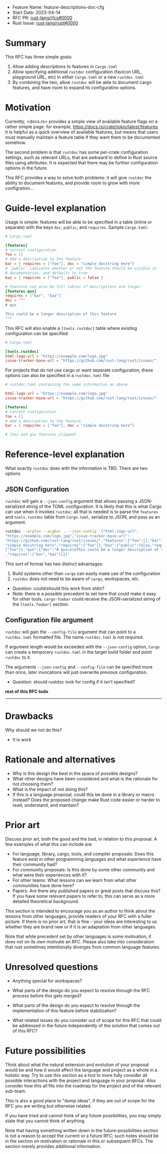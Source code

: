 - Feature Name: feature-descriptions-doc-cfg
- Start Date: 2023-04-14
- RFC PR: [rust-lang/rfcs#0000](https://github.com/rust-lang/rfcs/pull/0000)
- Rust Issue: [rust-lang/rust#0000](https://github.com/rust-lang/rust/issues/0000)

# Summary
[summary]: #summary

This RFC has three simple goals:

1. Allow adding descriptions to features in `Cargo.toml`
2. Allow specifying additional `rustdoc` configuration (favicon URL, playground
   URL, etc) in either `Cargo.toml` or a new `rustdoc.toml`
3. By combining the two, allow `rustdoc` will be able to document cargo
   features, and have room to expand its configuratino options.

# Motivation
[motivation]: #motivation

Currently, <docs.rs> provides a simple view of available feature flags on a
rather simple page: for example, <https://docs.rs/crate/tokio/latest/features>.
It is helpful as a quick overview of available features, but means that users
must manually maintain a feature table if they want them to be documented
somehow.

The second problem is that `rustdoc` has some per-crate configuration settings,
such as relevant URLs, that are awkward to define in Rust source files using
attributes. It is expected that there may be further configuration options in
the future.

This RFC provides a way to solve both problems: it will give `rustdoc` the
ability to document features, and provide room to grow with more configration...

# Guide-level explanation
[guide-level-explanation]: #guide-level-explanation

Usage is simple: features will be able to be specified in a table (inline or
separate) with the keys `doc`, `public`, and `requires`. Sample `Cargo.toml`:

```toml
# Cargo.toml

[features]
# current configuration
foo = []
# Add a description to the feature
bar = { requires = ["foo"], doc = "simple docstring here"}
# `public` indicates whether or not the feature should be visible in
# documentation, and defaults to true
baz = { requires = ["foo"], public = false }

# Features can also be full tables if descriptions are longer
[features.qux]
requires = ["bar", "baz"]
doc = """
# qux

This could be a longer description of this feature
"""
```

This RFC will also enable a `[tools.rustdoc]` table where existing configuration
can be specified

```toml
# Cargo.toml

[tools.rustdoc]
html-logo-url = "https://example.com/logo.jpg"
issue-tracker-base-url = "https://github.com/rust-lang/rust/issues/"
```

For projects that do not use cargo or want separate configuration, these options
can also be specified in a `rustdoc.toml` file

```toml
# rustdoc.toml containing the same information as above

html-logo-url = "https://example.com/logo.jpg"
issue-tracker-base-url = "https://github.com/rust-lang/rust/issues/"

[features]
# current configuration
foo = []
# Add a description to the feature
bar = { requires = ["foo"], doc = "simple docstring here"}

# (baz and qux features clipped)
```

# Reference-level explanation
[reference-level-explanation]: #reference-level-explanation

What exactly `rustdoc` does with the information is TBD. There are two options 

## JSON Configuration

`rustdoc` will gain a `--json-config` argument that allows passing a
JSON-serialized string of the TOML configuration. It is likely that this is what
Cargo can use when it invokes `rustdoc`: all that is needed is to parse the
`features` and `tools.rustdoc` table from `Cargo.toml`, serialize to JSON, and
pass as an argument.

```sh
rustdoc --argfoo --argbar . --json-config '{"html-logo-url":
"https://example.com/logo.jpg","issue-tracker-base-url":
"https://github.com/rust-lang/rust/issues/","features":{"foo":[],"bar":{"doc":
"simple docstring here","requires":["foo"]},"baz":{"public":false,"requires":
["foo"]},"qux":{"doc":"# qux\n\nThis could be a longer description of this feature\n"
,"requires":["bar","baz"]}}}'
```

This sort of format has two distinct advantages:

1. Build systems other than `cargo` can easily make use of the configuration
2. `rustdoc` does not need to be aware of `cargo`, workspaces, etc.

- Question: could/should this work from stdin?
- Note: there is a possible precedent to set here that could make it easy for
  other tools. `cargo-foobar` could receive the JSON-serialized string of the
  `[tools.foobar]` section.

## Configuration file argument

`rustdoc` will gain the `--config-file` argument that can point to a
`rustdoc.toml` formatted file. The name `rustdoc.toml` is not required.

If argument length would be exceeded with the `--json-config` option, `Cargo`
can create a temporary `rustdoc.toml` in the target build folder and point
`rustdoc` to it.

The arguments `--json-config` and `--config-file` can be specified more than
once, later invocations will just overwrite previous configuration.

- Question: should rustdoc look for config if it isn't specified?


**rest of this RFC todo**

---

# Drawbacks
[drawbacks]: #drawbacks

Why should we *not* do this?

- It is work

# Rationale and alternatives
[rationale-and-alternatives]: #rationale-and-alternatives

- Why is this design the best in the space of possible designs?
- What other designs have been considered and what is the rationale for not choosing them?
- What is the impact of not doing this?
- If this is a language proposal, could this be done in a library or macro instead? Does the proposed change make Rust code easier or harder to read, understand, and maintain?

# Prior art
[prior-art]: #prior-art

Discuss prior art, both the good and the bad, in relation to this proposal.
A few examples of what this can include are:

- For language, library, cargo, tools, and compiler proposals: Does this feature exist in other programming languages and what experience have their community had?
- For community proposals: Is this done by some other community and what were their experiences with it?
- For other teams: What lessons can we learn from what other communities have done here?
- Papers: Are there any published papers or great posts that discuss this? If you have some relevant papers to refer to, this can serve as a more detailed theoretical background.

This section is intended to encourage you as an author to think about the lessons from other languages, provide readers of your RFC with a fuller picture.
If there is no prior art, that is fine - your ideas are interesting to us whether they are brand new or if it is an adaptation from other languages.

Note that while precedent set by other languages is some motivation, it does not on its own motivate an RFC.
Please also take into consideration that rust sometimes intentionally diverges from common language features.

# Unresolved questions
[unresolved-questions]: #unresolved-questions

- Anything special for workspaces?

- What parts of the design do you expect to resolve through the RFC process before this gets merged?
- What parts of the design do you expect to resolve through the implementation of this feature before stabilization?
- What related issues do you consider out of scope for this RFC that could be addressed in the future independently of the solution that comes out of this RFC?

# Future possibilities
[future-possibilities]: #future-possibilities

Think about what the natural extension and evolution of your proposal would
be and how it would affect the language and project as a whole in a holistic
way. Try to use this section as a tool to more fully consider all possible
interactions with the project and language in your proposal.
Also consider how this all fits into the roadmap for the project
and of the relevant sub-team.

This is also a good place to "dump ideas", if they are out of scope for the
RFC you are writing but otherwise related.

If you have tried and cannot think of any future possibilities,
you may simply state that you cannot think of anything.

Note that having something written down in the future-possibilities section
is not a reason to accept the current or a future RFC; such notes should be
in the section on motivation or rationale in this or subsequent RFCs.
The section merely provides additional information.
